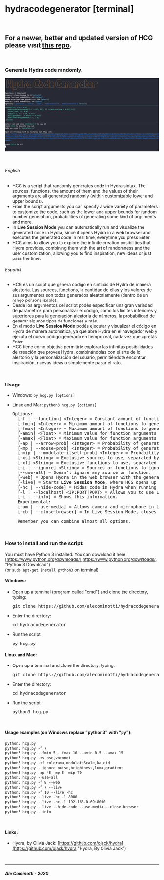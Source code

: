 # hydracodegenerator [terminal]

</br>

## For a newer, better and updated version of HCG please visit [this repo](https://github.com/alecominotti/hydracodegenerator).

</br>

### Generate Hydra code randomly.

![HCG Image](https://github.com/alecominotti/hydracodegenerator_terminal/blob/master/resources/image.png?raw=true "Pimba")  

</br>

###### English
- HCG is a script that randomly generates code in Hydra sintax. The sources, functions, the amount of them and the values of their arguments are all generated randomly (within customizable lower and upper bounds).
- From the script arguments you can specify a wide variety of parameters to customize the code, such as the lower and upper bounds for random number generation, probabilities of generating some kind of arguments and more.
- In <b>Live Session Mode</b> you can automatically run and visualize the generated code in Hydra, since it opens Hydra in a web browser and executes the generated code in real time, everytime you press Enter.
- HCG aims to allow you to explore the infinite creation posibilities that Hydra provides, combining them with the art of randomness and the user customization, allowing you to find inspiration, new ideas or just pass the time.

###### Español
- HCG es un script que genera codigo en sintaxis de Hydra de manera aleatoria. Las sources, functions, la cantidad de ellas y los valores de sus argumentos son todos generados aleatoriamente (dentro de un rango personalizable).
- Desde los argumentos del script podés especificar una gran variedad de parámetros para personalizar el código, como los límites inferiores y superiores para la generación aleatoria de números, la probabilidad de generar algunos tipos de funciones y más.
- En el modo <b>Live Session Mode</b> podés ejecutar y visualizar el código en Hydra de manera automática, ya que abre Hydra en el navegador web y ejecuta el nuevo código generado en tiempo real, cada vez que apretás Enter.
- HCG tiene como objetivo permitirte explorar las infinitas posibilidades de creación que provee Hydra, combinándolas con el arte de lo aleatorio y la personalización del usuario, permitiéndote encontrar inspiración, nuevas ideas o simplemente pasar el rato.


</br>

### Usage
	
- Windows: ```py hcg.py [options]```
- Linux and Mac: ```python3 hcg.py [options]```

	<pre>Options:
	[-f | --function] &lt;Integer&gt; = Constant amount of functions.
	[-fmin] &lt;Integer&gt; = Minimum amount of functions to generate (Default: 0).
	[-fmax] &lt;Integer&gt; = Maximum amount of functions to generate (Default: 5).
	[-amin] &lt;Float&gt; = Minimum value for function arguments (Default: 0).
	[-amax] &lt;Float&gt; = Maximum value for function arguments (Default: 5).
	[-ap | --arrow-prob] &lt;Integer&gt; = Probability of generating an arrow function as an argument (0 to 100). (Default: 10) | ex.: "() => Math.sin(time)" 
	[-mp | --mouse-prob] &lt;Integer&gt; = Probability of generating a mouse arrow function as an argument (0 to 100). (Default: 20) | ex.: "() => mouse.x" 
	[-mip | --modulate-itself-prob] &lt;Integer&gt; = Probability of setting "o0" as an argument for the modulate functions (0 to 100). (Default: 20) | ex.: "modulate(o0, 1)"
	[-xs] &lt;String&gt; = Exclusive sources to use, separated by commas (ex.: osc,voronoi).
	[-xf] &lt;String&gt; = Exclusive functions to use, separated by commas (ex.: colorama,modulate).
	[-i | --ignore] &lt;String&gt; = Sources or functions to ignore, separated by commas (ex.: osc,brightness).
	[--use-all] = Doesn't ignore any source or function.
	[-web] = Opens Hydra in the web browser with the generated code after generating it. (Google Chrome only).
	[-live] = Starts <b>Live Session Mode</b>, where HCG opens up the web browser, writes the generated code and run it automatically in Hydra, everytime you press Enter. (Google Chrome only).
	[-hc | --hide-code] = Hides code in Hydra when running in Live Session Mode.
	[-l | --localhost] &lt;IP:PORT|PORT&gt; = Allows you to use Live Session Mode in your locally running Hydra, specifying the IP:PORT or just PORT if it's running on the same computer.
	[-i | --info] = Shows this information.
	Experimental:
	[-um | --use-media] = Allows camera and microphone in Live Session Mode (Blocked by default to avoid window prompts).
	[-cb | --close-browser] = In Live Session Mode, closes browser window when the script is stopped. WINDOWS 10 ALWAYS CLOSES THE BROWSER WHEN THE SCRIPT IS STOPPED.
	
	Remember you can combine almost all options.</pre>
	
</br>

### How to install and run the script:

You must have Python 3 installed. You can download it here: [https://www.python.org/downloads/](https://www.python.org/downloads/, "Python 3 Download")\
(or `sudo apt-get install python3` on terminal)

#### Windows:

- Open up a terminal (program called "cmd") and clone the directory, typing:
	<pre>git clone https://github.com/alecominotti/hydracodegenerator.git</pre>
- Enter the directory:	
	<pre>cd hydracodegenerator</pre>
- Run the script:	
	<pre>py hcg.py</pre>


#### Linux and Mac:

- Open up a terminal and clone the directory, typing:
	<pre>git clone https://github.com/alecominotti/hydracodegenerator.git</pre>
- Enter the directory:	
	<pre>cd hydracodegenerator</pre>
- Run the script:	
	<pre>python3 hcg.py</pre>
	
</br>

#### Usage examples (on Windows replace "python3" with "py"):
	python3 hcg.py
	python3 hcg.py -f 7
	python3 hcg.py --fmin 5 --fmax 10 --amin 0.5 --amax 15
	python3 hcg.py -xs osc,voronoi
	python3 hcg.py -xf colorama,modulateScale,kaleid
	python3 hcg.py --ignore noise,brightness,luma,gradient
	python3 hcg.py -ap 45 -mp 5 -mip 70
	python3 hcg.py --use-all	
	python3 hcg.py -f 8 --web
	python3 hcg.py -f 7 --live
	python3 hcg.py -f 10 --live -hc
	python3 hcg.py --live -hc -l 8000
	python3 hcg.py --live -hc -l 192.168.0.69:8000
	python3 hcg.py --live --hide-code --use-media --close-browser
	python3 hcg.py --info

</br>

#### Links:
	
- Hydra, by Olivia Jack:
	  [https://github.com/ojack/hydra](https://github.com/ojack/hydra "Hydra, By Olivia Jack")
  
</br>

----------------------------------------------------------------------------------------------------------------
  
##### Ale Cominotti - 2020
